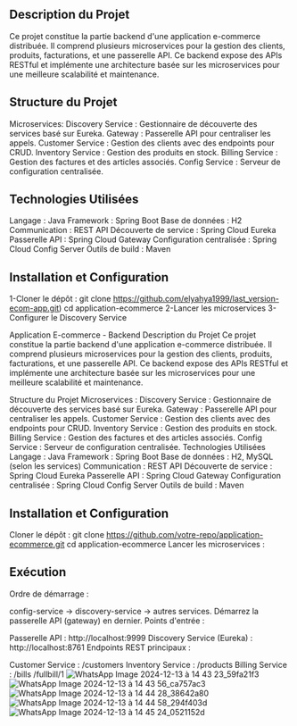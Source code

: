 ## Description du Projet
Ce projet constitue la partie backend d'une application e-commerce distribuée. Il comprend plusieurs microservices pour la gestion des clients,
produits, facturations, et une passerelle API. Ce backend expose des APIs RESTful et implémente une architecture basée sur les microservices pour une meilleure scalabilité et maintenance.
## Structure du Projet
Microservices:
Discovery Service : Gestionnaire de découverte des services basé sur Eureka.
Gateway : Passerelle API pour centraliser les appels.
Customer Service : Gestion des clients avec des endpoints pour CRUD.
Inventory Service : Gestion des produits en stock.
Billing Service : Gestion des factures et des articles associés.
Config Service : Serveur de configuration centralisée.
## Technologies Utilisées
Langage : Java
Framework : Spring Boot
Base de données : H2
Communication : REST API
Découverte de service : Spring Cloud Eureka
Passerelle API : Spring Cloud Gateway
Configuration centralisée : Spring Cloud Config Server
Outils de build : Maven
## Installation et Configuration
1-Cloner le dépôt :
git clone https://github.com/elyahya1999/last_version-ecom-app.git)
cd application-ecommerce
2-Lancer les microservices 
3-Configurer le Discovery Service 

Application E-commerce - Backend
Description du Projet
Ce projet constitue la partie backend d'une application e-commerce distribuée. Il comprend plusieurs microservices pour la gestion des clients, produits, facturations, et une passerelle API. Ce backend expose des APIs RESTful et implémente une architecture basée sur les microservices pour une meilleure scalabilité et maintenance.

Structure du Projet
Microservices :
Discovery Service : Gestionnaire de découverte des services basé sur Eureka.
Gateway : Passerelle API pour centraliser les appels.
Customer Service : Gestion des clients avec des endpoints pour CRUD.
Inventory Service : Gestion des produits en stock.
Billing Service : Gestion des factures et des articles associés.
Config Service : Serveur de configuration centralisée.
Technologies Utilisées
Langage : Java
Framework : Spring Boot
Base de données : H2, MySQL (selon les services)
Communication : REST API
Découverte de service : Spring Cloud Eureka
Passerelle API : Spring Cloud Gateway
Configuration centralisée : Spring Cloud Config Server
Outils de build : Maven
## Installation et Configuration
Cloner le dépôt :
git clone https://github.com/votre-repo/application-ecommerce.git
cd application-ecommerce
Lancer les microservices :


## Exécution
Ordre de démarrage :

config-service -> discovery-service -> autres services.
Démarrez la passerelle API (gateway) en dernier.
Points d'entrée :

Passerelle API : http://localhost:9999
Discovery Service (Eureka) : http://localhost:8761
Endpoints REST principaux :

Customer Service : /customers
Inventory Service : /products
Billing Service : /bills
/fullbill/1
![WhatsApp Image 2024-12-13 à 14 43 23_59fa21f3](https://github.com/user-attachments/assets/5aabd105-5365-4ef1-a8fb-01912b0a338f)
![WhatsApp Image 2024-12-13 à 14 43 56_ca757ac3](https://github.com/user-attachments/assets/4b15e260-c006-4498-9c10-b889329b1c90)
![WhatsApp Image 2024-12-13 à 14 44 28_38642a80](https://github.com/user-attachments/assets/97fb8302-8caa-4dc7-b08a-eabebeb9757f)
![WhatsApp Image 2024-12-13 à 14 44 58_294f403d](https://github.com/user-attachments/assets/0a19c0b3-1504-4f12-afbb-d5b8ef38a1af)
![WhatsApp Image 2024-12-13 à 14 45 24_0521152d](https://github.com/user-attachments/assets/929d933f-a99f-4b91-9199-030049651f3b)







